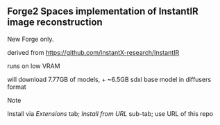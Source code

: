 ## Forge2 Spaces implementation of InstantIR image reconstruction ##
New Forge only.

derived from https://github.com/instantX-research/InstantIR

runs on low VRAM

will download 7.77GB of models, + ~6.5GB sdxl base model in diffusers format

>[!NOTE]
> Install via *Extensions* tab; *Install from URL* sub-tab; use URL of this repo
